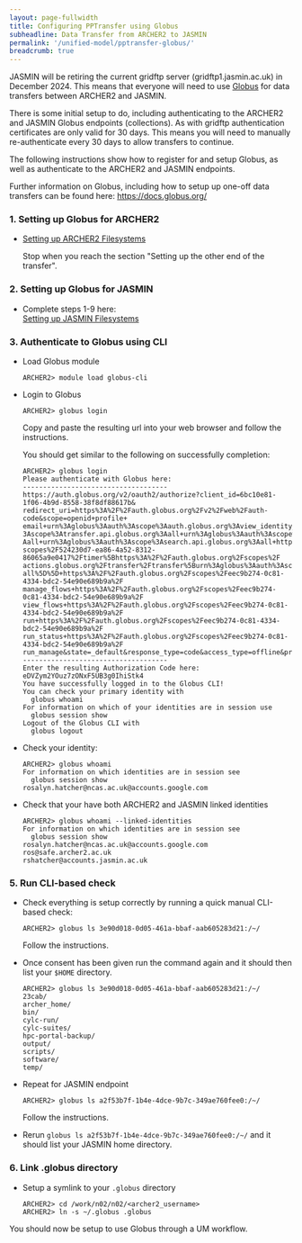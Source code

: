 ```yaml
---
layout: page-fullwidth
title: Configuring PPTransfer using Globus
subheadline: Data Transfer from ARCHER2 to JASMIN
permalink: '/unified-model/pptransfer-globus/'
breadcrumb: true
---
```

JASMIN will be retiring the current gridftp server (gridftp1.jasmin.ac.uk) in December 2024.
This means that everyone will need to use [Globus](https://docs.globus.org/) for data transfers between ARCHER2 and JASMIN.

There is some initial setup to do, including authenticating to the ARCHER2 and JASMIN Globus endpoints (collections).  As with gridftp
authentication certificates are only valid for 30 days.  This means you will need to manually re-authenticate every 30 days
to allow transfers to continue.

The following instructions show how to register for and setup Globus, as well as authenticate to the ARCHER2 and JASMIN endpoints.

Further information on Globus, including how to setup up one-off data transfers can be found here: https://docs.globus.org/

### 1. Setting up Globus for ARCHER2

* [Setting up ARCHER2 Filesystems](https://docs.archer2.ac.uk/data-tools/globus/#setting-up-archer2-filesystems)

  Stop when you reach the section "Setting up the other end of the transfer".

### 2. Setting up Globus for JASMIN

* Complete steps 1-9 here:  
  [Setting up JASMIN Filesystems](https://help.jasmin.ac.uk/docs/data-transfer/globus-transfers-with-jasmin/)

### 3. Authenticate to Globus using CLI

* Load Globus module

  ```
  ARCHER2> module load globus-cli
  ```
  
* Login to Globus

  ```
  ARCHER2> globus login
  ```

  Copy and paste the resulting url into your web browser and follow the instructions.

  You should get similar to the following on successfully completion:

  ```
  ARCHER2> globus login
  Please authenticate with Globus here:
  ------------------------------------
  https://auth.globus.org/v2/oauth2/authorize?client_id=6bc10e81-1f06-4b9d-8558-38f8df88617b&
  redirect_uri=https%3A%2F%2Fauth.globus.org%2Fv2%2Fweb%2Fauth-code&scope=openid+profile+
  email+urn%3Aglobus%3Aauth%3Ascope%3Aauth.globus.org%3Aview_identity_set+urn%3Aglobus%3Aauth%
  3Ascope%3Atransfer.api.globus.org%3Aall+urn%3Aglobus%3Aauth%3Ascope%3Agroups.api.globus.org%3
  Aall+urn%3Aglobus%3Aauth%3Ascope%3Asearch.api.globus.org%3Aall+https%3A%2F%2Fauth.globus.org%2F
  scopes%2F524230d7-ea86-4a52-8312-86065a9e0417%2Ftimer%5Bhttps%3A%2F%2Fauth.globus.org%2Fscopes%2F
  actions.globus.org%2Ftransfer%2Ftransfer%5Burn%3Aglobus%3Aauth%3Ascope%3Atransfer.api.globus.org%3A
  all%5D%5D+https%3A%2F%2Fauth.globus.org%2Fscopes%2Feec9b274-0c81-4334-bdc2-54e90e689b9a%2F
  manage_flows+https%3A%2F%2Fauth.globus.org%2Fscopes%2Feec9b274-0c81-4334-bdc2-54e90e689b9a%2F
  view_flows+https%3A%2F%2Fauth.globus.org%2Fscopes%2Feec9b274-0c81-4334-bdc2-54e90e689b9a%2F
  run+https%3A%2F%2Fauth.globus.org%2Fscopes%2Feec9b274-0c81-4334-bdc2-54e90e689b9a%2F
  run_status+https%3A%2F%2Fauth.globus.org%2Fscopes%2Feec9b274-0c81-4334-bdc2-54e90e689b9a%2F
  run_manage&state=_default&response_type=code&access_type=offline&prompt=login
  ------------------------------------
  Enter the resulting Authorization Code here: eDVZym2YOuz7zONxF5UB3g0IhiStk4
  You have successfully logged in to the Globus CLI!
  You can check your primary identity with
    globus whoami
  For information on which of your identities are in session use
    globus session show
  Logout of the Globus CLI with
    globus logout
  ```

* Check your identity:
  ```
  ARCHER2> globus whoami
  For information on which identities are in session see
    globus session show
  rosalyn.hatcher@ncas.ac.uk@accounts.google.com
  ```

* Check that your have both ARCHER2 and JASMIN linked identities
  ```
  ARCHER2> globus whoami --linked-identities
  For information on which identities are in session see
    globus session show
  rosalyn.hatcher@ncas.ac.uk@accounts.google.com
  ros@safe.archer2.ac.uk
  rshatcher@accounts.jasmin.ac.uk
  ```

### 5. Run CLI-based check

* Check everything is setup correctly by running a quick manual CLI-based check:

  `ARCHER2> globus ls 3e90d018-0d05-461a-bbaf-aab605283d21:/~/`

  Follow the instructions.

* Once consent has been given run the command again and it should then list your `$HOME` directory.

  ```
  ARCHER2> globus ls 3e90d018-0d05-461a-bbaf-aab605283d21:/~/
  23cab/
  archer_home/
  bin/
  cylc-run/
  cylc-suites/
  hpc-portal-backup/
  output/
  scripts/
  software/
  temp/
  ```

* Repeat for JASMIN endpoint
   
  `ARCHER2> globus ls a2f53b7f-1b4e-4dce-9b7c-349ae760fee0:/~/`

  Follow the instructions.

* Rerun `globus ls a2f53b7f-1b4e-4dce-9b7c-349ae760fee0:/~/` and it should list your JASMIN home directory.


### 6. Link .globus directory

* Setup a symlink to your `.globus` directory
  
  ```
  ARCHER2> cd /work/n02/n02/<archer2_username>
  ARCHER2> ln -s ~/.globus .globus
  ```

You should now be setup to use Globus through a UM workflow.




